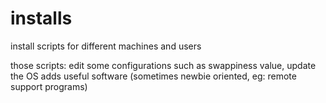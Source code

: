 installs
========

install scripts for different machines and users

those scripts:    edit some configurations such as swappiness value,
                  update the OS
                  adds useful software (sometimes newbie oriented, eg: remote support programs)
